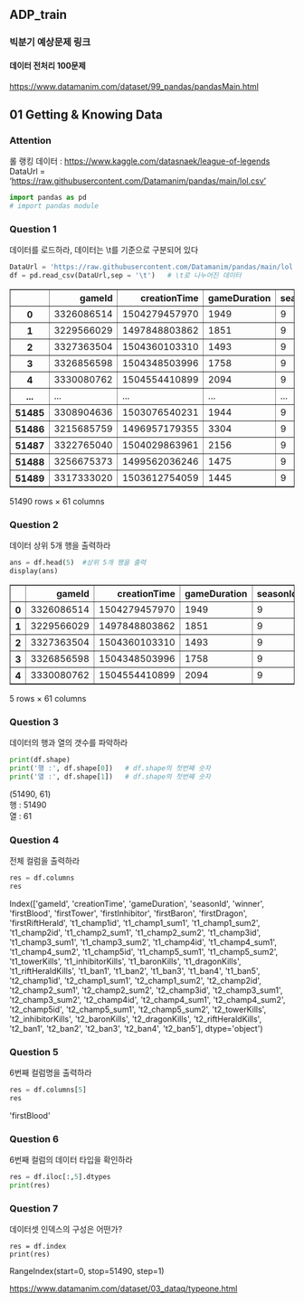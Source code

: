 ## ADP_train<br/>
### 빅분기 예상문제 링크 <br/>

#### 데이터 전처리 100문제
https://www.datamanim.com/dataset/99_pandas/pandasMain.html </br>

## 01 Getting & Knowing Data
### Attention
롤 랭킹 데이터 : https://www.kaggle.com/datasnaek/league-of-legends </br>
DataUrl = ‘https://raw.githubusercontent.com/Datamanim/pandas/main/lol.csv’
```python
import pandas as pd
# import pandas module
```

### Question 1
데이터를 로드하라, 데이터는 \t를 기준으로 구분되어 있다
```python
DataUrl = 'https://raw.githubusercontent.com/Datamanim/pandas/main/lol.csv'
df = pd.read_csv(DataUrl,sep = '\t')   # \t로 나누어진 데이터
```
<div>

<table border="1" class="dataframe">
  <thead>
    <tr style="text-align: right;">
      <th></th>
      <th>gameId</th>
      <th>creationTime</th>
      <th>gameDuration</th>
      <th>seasonId</th>
      <th>winner</th>
      <th>firstBlood</th>
      <th>firstTower</th>
      <th>firstInhibitor</th>
      <th>firstBaron</th>
      <th>firstDragon</th>
      <th>...</th>
      <th>t2_towerKills</th>
      <th>t2_inhibitorKills</th>
      <th>t2_baronKills</th>
      <th>t2_dragonKills</th>
      <th>t2_riftHeraldKills</th>
      <th>t2_ban1</th>
      <th>t2_ban2</th>
      <th>t2_ban3</th>
      <th>t2_ban4</th>
      <th>t2_ban5</th>
    </tr>
  </thead>
  <tbody>
    <tr>
      <th>0</th>
      <td>3326086514</td>
      <td>1504279457970</td>
      <td>1949</td>
      <td>9</td>
      <td>1</td>
      <td>2</td>
      <td>1</td>
      <td>1</td>
      <td>1</td>
      <td>1</td>
      <td>...</td>
      <td>5</td>
      <td>0</td>
      <td>0</td>
      <td>1</td>
      <td>1</td>
      <td>114</td>
      <td>67</td>
      <td>43</td>
      <td>16</td>
      <td>51</td>
    </tr>
    <tr>
      <th>1</th>
      <td>3229566029</td>
      <td>1497848803862</td>
      <td>1851</td>
      <td>9</td>
      <td>1</td>
      <td>1</td>
      <td>1</td>
      <td>1</td>
      <td>0</td>
      <td>1</td>
      <td>...</td>
      <td>2</td>
      <td>0</td>
      <td>0</td>
      <td>0</td>
      <td>0</td>
      <td>11</td>
      <td>67</td>
      <td>238</td>
      <td>51</td>
      <td>420</td>
    </tr>
    <tr>
      <th>2</th>
      <td>3327363504</td>
      <td>1504360103310</td>
      <td>1493</td>
      <td>9</td>
      <td>1</td>
      <td>2</td>
      <td>1</td>
      <td>1</td>
      <td>1</td>
      <td>2</td>
      <td>...</td>
      <td>2</td>
      <td>0</td>
      <td>0</td>
      <td>1</td>
      <td>0</td>
      <td>157</td>
      <td>238</td>
      <td>121</td>
      <td>57</td>
      <td>28</td>
    </tr>
    <tr>
      <th>3</th>
      <td>3326856598</td>
      <td>1504348503996</td>
      <td>1758</td>
      <td>9</td>
      <td>1</td>
      <td>1</td>
      <td>1</td>
      <td>1</td>
      <td>1</td>
      <td>1</td>
      <td>...</td>
      <td>0</td>
      <td>0</td>
      <td>0</td>
      <td>0</td>
      <td>0</td>
      <td>164</td>
      <td>18</td>
      <td>141</td>
      <td>40</td>
      <td>51</td>
    </tr>
    <tr>
      <th>4</th>
      <td>3330080762</td>
      <td>1504554410899</td>
      <td>2094</td>
      <td>9</td>
      <td>1</td>
      <td>2</td>
      <td>1</td>
      <td>1</td>
      <td>1</td>
      <td>1</td>
      <td>...</td>
      <td>3</td>
      <td>0</td>
      <td>0</td>
      <td>1</td>
      <td>0</td>
      <td>86</td>
      <td>11</td>
      <td>201</td>
      <td>122</td>
      <td>18</td>
    </tr>
    <tr>
      <th>...</th>
      <td>...</td>
      <td>...</td>
      <td>...</td>
      <td>...</td>
      <td>...</td>
      <td>...</td>
      <td>...</td>
      <td>...</td>
      <td>...</td>
      <td>...</td>
      <td>...</td>
      <td>...</td>
      <td>...</td>
      <td>...</td>
      <td>...</td>
      <td>...</td>
      <td>...</td>
      <td>...</td>
      <td>...</td>
      <td>...</td>
      <td>...</td>
    </tr>
    <tr>
      <th>51485</th>
      <td>3308904636</td>
      <td>1503076540231</td>
      <td>1944</td>
      <td>9</td>
      <td>2</td>
      <td>1</td>
      <td>2</td>
      <td>2</td>
      <td>0</td>
      <td>2</td>
      <td>...</td>
      <td>10</td>
      <td>2</td>
      <td>0</td>
      <td>4</td>
      <td>0</td>
      <td>55</td>
      <td>-1</td>
      <td>90</td>
      <td>238</td>
      <td>157</td>
    </tr>
    <tr>
      <th>51486</th>
      <td>3215685759</td>
      <td>1496957179355</td>
      <td>3304</td>
      <td>9</td>
      <td>2</td>
      <td>1</td>
      <td>1</td>
      <td>2</td>
      <td>2</td>
      <td>2</td>
      <td>...</td>
      <td>11</td>
      <td>7</td>
      <td>4</td>
      <td>4</td>
      <td>1</td>
      <td>157</td>
      <td>55</td>
      <td>119</td>
      <td>154</td>
      <td>105</td>
    </tr>
    <tr>
      <th>51487</th>
      <td>3322765040</td>
      <td>1504029863961</td>
      <td>2156</td>
      <td>9</td>
      <td>2</td>
      <td>2</td>
      <td>2</td>
      <td>2</td>
      <td>0</td>
      <td>1</td>
      <td>...</td>
      <td>10</td>
      <td>2</td>
      <td>0</td>
      <td>2</td>
      <td>0</td>
      <td>113</td>
      <td>122</td>
      <td>53</td>
      <td>11</td>
      <td>157</td>
    </tr>
    <tr>
      <th>51488</th>
      <td>3256675373</td>
      <td>1499562036246</td>
      <td>1475</td>
      <td>9</td>
      <td>2</td>
      <td>2</td>
      <td>2</td>
      <td>2</td>
      <td>0</td>
      <td>2</td>
      <td>...</td>
      <td>11</td>
      <td>3</td>
      <td>0</td>
      <td>1</td>
      <td>0</td>
      <td>154</td>
      <td>39</td>
      <td>51</td>
      <td>90</td>
      <td>114</td>
    </tr>
    <tr>
      <th>51489</th>
      <td>3317333020</td>
      <td>1503612754059</td>
      <td>1445</td>
      <td>9</td>
      <td>1</td>
      <td>1</td>
      <td>1</td>
      <td>1</td>
      <td>1</td>
      <td>2</td>
      <td>...</td>
      <td>1</td>
      <td>0</td>
      <td>0</td>
      <td>1</td>
      <td>0</td>
      <td>11</td>
      <td>157</td>
      <td>141</td>
      <td>31</td>
      <td>18</td>
    </tr>
  </tbody>
</table>
<p>51490 rows × 61 columns</p>
</div>

### Question 2
데이터 상위 5개 행을 출력하라

```python
ans = df.head(5)  #상위 5개 행을 출력 
display(ans)
```
<div>

<table border="1" class="dataframe">
  <thead>
    <tr style="text-align: right;">
      <th></th>
      <th>gameId</th>
      <th>creationTime</th>
      <th>gameDuration</th>
      <th>seasonId</th>
      <th>winner</th>
      <th>firstBlood</th>
      <th>firstTower</th>
      <th>firstInhibitor</th>
      <th>firstBaron</th>
      <th>firstDragon</th>
      <th>...</th>
      <th>t2_towerKills</th>
      <th>t2_inhibitorKills</th>
      <th>t2_baronKills</th>
      <th>t2_dragonKills</th>
      <th>t2_riftHeraldKills</th>
      <th>t2_ban1</th>
      <th>t2_ban2</th>
      <th>t2_ban3</th>
      <th>t2_ban4</th>
      <th>t2_ban5</th>
    </tr>
  </thead>
  <tbody>
    <tr>
      <th>0</th>
      <td>3326086514</td>
      <td>1504279457970</td>
      <td>1949</td>
      <td>9</td>
      <td>1</td>
      <td>2</td>
      <td>1</td>
      <td>1</td>
      <td>1</td>
      <td>1</td>
      <td>...</td>
      <td>5</td>
      <td>0</td>
      <td>0</td>
      <td>1</td>
      <td>1</td>
      <td>114</td>
      <td>67</td>
      <td>43</td>
      <td>16</td>
      <td>51</td>
    </tr>
    <tr>
      <th>1</th>
      <td>3229566029</td>
      <td>1497848803862</td>
      <td>1851</td>
      <td>9</td>
      <td>1</td>
      <td>1</td>
      <td>1</td>
      <td>1</td>
      <td>0</td>
      <td>1</td>
      <td>...</td>
      <td>2</td>
      <td>0</td>
      <td>0</td>
      <td>0</td>
      <td>0</td>
      <td>11</td>
      <td>67</td>
      <td>238</td>
      <td>51</td>
      <td>420</td>
    </tr>
    <tr>
      <th>2</th>
      <td>3327363504</td>
      <td>1504360103310</td>
      <td>1493</td>
      <td>9</td>
      <td>1</td>
      <td>2</td>
      <td>1</td>
      <td>1</td>
      <td>1</td>
      <td>2</td>
      <td>...</td>
      <td>2</td>
      <td>0</td>
      <td>0</td>
      <td>1</td>
      <td>0</td>
      <td>157</td>
      <td>238</td>
      <td>121</td>
      <td>57</td>
      <td>28</td>
    </tr>
    <tr>
      <th>3</th>
      <td>3326856598</td>
      <td>1504348503996</td>
      <td>1758</td>
      <td>9</td>
      <td>1</td>
      <td>1</td>
      <td>1</td>
      <td>1</td>
      <td>1</td>
      <td>1</td>
      <td>...</td>
      <td>0</td>
      <td>0</td>
      <td>0</td>
      <td>0</td>
      <td>0</td>
      <td>164</td>
      <td>18</td>
      <td>141</td>
      <td>40</td>
      <td>51</td>
    </tr>
    <tr>
      <th>4</th>
      <td>3330080762</td>
      <td>1504554410899</td>
      <td>2094</td>
      <td>9</td>
      <td>1</td>
      <td>2</td>
      <td>1</td>
      <td>1</td>
      <td>1</td>
      <td>1</td>
      <td>...</td>
      <td>3</td>
      <td>0</td>
      <td>0</td>
      <td>1</td>
      <td>0</td>
      <td>86</td>
      <td>11</td>
      <td>201</td>
      <td>122</td>
      <td>18</td>
    </tr>
  </tbody>
</table>
<p>5 rows × 61 columns</p>
</div>

### Question 3
데이터의 행과 열의 갯수를 파악하라

```python
print(df.shape)
print('행 :', df.shape[0])   # df.shape의 첫번째 숫자
print('열 :', df.shape[1])   # df.shape의 첫번째 숫자
```
(51490, 61)</br>
행 : 51490 </br>
열 : 61

### Question 4
전체 컬럼을 출력하라

```python
res = df.columns
res
```
Index(['gameId', 'creationTime', 'gameDuration', 'seasonId', 'winner',
       'firstBlood', 'firstTower', 'firstInhibitor', 'firstBaron',
       'firstDragon', 'firstRiftHerald', 't1_champ1id', 't1_champ1_sum1',
       't1_champ1_sum2', 't1_champ2id', 't1_champ2_sum1', 't1_champ2_sum2',
       't1_champ3id', 't1_champ3_sum1', 't1_champ3_sum2', 't1_champ4id',
       't1_champ4_sum1', 't1_champ4_sum2', 't1_champ5id', 't1_champ5_sum1',
       't1_champ5_sum2', 't1_towerKills', 't1_inhibitorKills', 't1_baronKills',
       't1_dragonKills', 't1_riftHeraldKills', 't1_ban1', 't1_ban2', 't1_ban3',
       't1_ban4', 't1_ban5', 't2_champ1id', 't2_champ1_sum1', 't2_champ1_sum2',
       't2_champ2id', 't2_champ2_sum1', 't2_champ2_sum2', 't2_champ3id',
       't2_champ3_sum1', 't2_champ3_sum2', 't2_champ4id', 't2_champ4_sum1',
       't2_champ4_sum2', 't2_champ5id', 't2_champ5_sum1', 't2_champ5_sum2',
       't2_towerKills', 't2_inhibitorKills', 't2_baronKills', 't2_dragonKills',
       't2_riftHeraldKills', 't2_ban1', 't2_ban2', 't2_ban3', 't2_ban4',
       't2_ban5'],
      dtype='object')

### Question 5
6번째 컬럼명을 출력하라

```python
res = df.columns[5]
res
```
'firstBlood'

### Question 6
6번째 컬럼의 데이터 타입을 확인하라
```python
res = df.iloc[:,5].dtypes
print(res)
```
### Question 7
데이터셋 인덱스의 구성은 어떤가?
```pyhton
res = df.index
print(res)
```
RangeIndex(start=0, stop=51490, step=1)








https://www.datamanim.com/dataset/03_dataq/typeone.html
